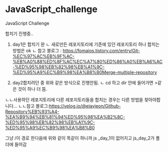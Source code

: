 # JavaScript_challenge
JavaScript Challenge

합치기 진행중..
1. day1은 합치기 완
ㄴ 새로만든 레포지토리에 기존에 있던 레포지토리 하나 합치는 방법은 ok
ㄴ 참고 블로그 : https://fomaios.tistory.com/entry/Git-%EC%97%AC%EB%9F%AC-%EB%A0%88%ED%8F%AC%EC%A7%80%ED%86%A0%EB%A6%AC-%ED%95%98%EB%82%98%EB%A1%9C-%ED%95%A9%EC%B9%98%EA%B8%B0Merge-multiple-repository

2. day2합치려던 중 위와 같은 방식으로 진행안됨.
ㄴ cd 하고 dir 안에 들어가면 >같은 것이 하나 더 뜸.

ㄴㄴ사용하던 레포지토리에 다른 레포지토리들을 합치는 경우는 다른 방법을 찾아야합니다...
ㄴㄴ참고 블로그:https://velog.io/@ejayjeon/Github-Repository%EB%93%A4-%EA%B9%94%EB%81%94%ED%95%98%EA%B2%8C-%ED%95%98%EB%82%98%EB%A1%9C-%ED%95%A9%EC%B9%98%EA%B8%B0

그냥 /이 경로 한다음에 위와 같이 똑같이 하니까
js _day_1이 없어지고 js_day_2가 폴더에 들어감
